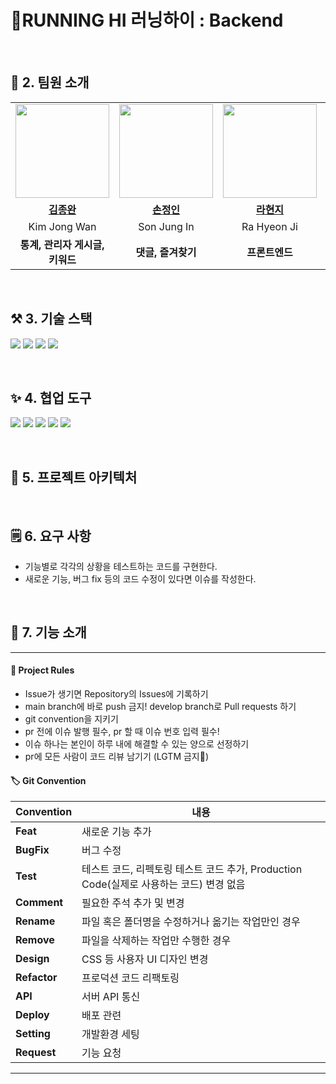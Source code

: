 # 🏃RUNNING HI 러닝하이 : Backend



<br>

## 👋 2. 팀원 소개
<table>
  <tr>
    <td align="center"><a href="https://github.com/Subak-Uncle"><img src="https://avatars.githubusercontent.com/Subak-Uncle" width="150px;" alt="">
    <td align="center"><a href="https://github.com/Dylan-SonJungin"><img src="https://avatars.githubusercontent.com/Dylan-SonJungin" width="150px;" alt="">
    <td align="center"><a href="https://github.com/raxchaz"><img src="https://avatars.githubusercontent.com/raxchaz" width="150px;" alt="">
    <td align="center"><a href="https://github.com/numerical43"><img src="https://avatars.githubusercontent.com/numerical43" width="150px;" alt="">
    <td align="center"><a href="https://github.com/hodin030"><img src="https://avatars.githubusercontent.com/hodin030" width="150px;" alt="">
    <td align="center"><a href="https://github.com/fakerdeft"><img src="https://avatars.githubusercontent.com/fakerdeft" width="150px;" alt="">

  </tr>
  <tr>
    <td align="center"><a href="https://github.com/Subak-Uncle"><b>김종완</b></td>
    <td align="center"><a href="https://github.com/Dylan-SonJungin"><b>손정인</b></td>
    <td align="center"><a href="https://github.com/raxchaz"><b>라현지</b></td>
    <td align="center"><a href="https://github.com/numerical43"><b>강수의</b></td>
    <td align="center"><a href="https://github.com/hodin030e"><b>이효진</b></td>
    <td align="center"><a href="https://github.com/fakerdeft"><b>조만제</b></td>
  </tr>

  <tr>
    <td align="center">Kim Jong Wan</td>
    <td align="center">Son Jung In</td>
    <td align="center">Ra Hyeon Ji</td>
    <td align="center">Kang Su Ui</td>
    <td align="center">Lee Hyo Jin</td>
    <td align="center">Cho Man Je</td>
  </tr>
    <tr>
    <td align="center"><strong>통계, 관리자 게시글, 키워드</strong></td>
    <td align="center"><strong>댓글, 즐겨찾기</strong></td>
    <td align="center"><strong>프론트엔드</strong></td>
    <td align="center"><strong>회원 게시글, 문의사항</strong></td>
    <td align="center"><strong>신고</strong></td>
    <td align="center"><strong>회원가입/로그인, 회원 관련</strong></td>
  </tr>
</table>

<br>

## ⚒️ 3. 기술 스택
<img src="https://img.shields.io/badge/Java-007396?style=flat-square&logo=Java&logoColor=white"/> <img src="https://img.shields.io/badge/Mysql-4479A1?style=flat-square&logo=Mysql&logoColor=white"> <img src="https://img.shields.io/badge/Spring-6DB33F?style=flat-square&logo=Spring&logoColor=white"> <img src="https://img.shields.io/badge/Springboot-6DB33F?style=flat-square&logo=Springboot&logoColor=white">

<br>

## ✨ 4. 협업 도구
<img src="https://img.shields.io/badge/GitHub-181717?style=flat-square&logo=GitHub&logoColor=white"/> <img src="https://img.shields.io/badge/Notion-000000?style=flat-square&logo=Notion&logoColor=white"/> <img src="https://img.shields.io/badge/Swagger-85EA2D?style=flat-square&logo=Swagger&logoColor=black"/> <img src="https://img.shields.io/badge/Figma-F24E1E?style=flat-square&logo=Figma&logoColor=white"/> <img src="https://img.shields.io/badge/Miro-F7DF1E?style=flat-square&logo=Miro&logoColor=black"/>

<br>

## 🧱 5. 프로젝트 아키텍처
<!-- 모놀리식 아키텍처 -->

<br>

## 🗒️ 6. 요구 사항
- 기능별로 각각의 상황을 테스트하는 코드를 구현한다.
- 새로운 기능, 버그 fix 등의 코드 수정이 있다면 이슈를 작성한다.

<br>

## 📌 7. 기능 소개


-----------------------------------

#### 📝 Project Rules
* Issue가 생기면 Repository의 Issues에 기록하기
* main branch에 바로 push 금지! develop branch로 Pull requests 하기
* git convention을 지키기
* pr 전에 이슈 발행 필수, pr 할 때 이슈 번호 입력 필수!
* 이슈 하나는 본인이 하루 내에 해결할 수 있는 양으로 선정하기
* pr에 모든 사람이 코드 리뷰 남기기 (LGTM 금지🙅)

#### 🏷️ Git Convention
| **Convention**  | **내용**                                                         |
|-----------------|----------------------------------------------------------------|
| **Feat**        | 새로운 기능 추가                                                      |
| **BugFix**         | 버그 수정                                                          |
| **Test**        | 테스트 코드, 리펙토링 테스트 코드 추가, Production Code(실제로 사용하는 코드) 변경 없음     |
| **Comment**     | 필요한 주석 추가 및 변경                                                 |
| **Rename**      | 파일 혹은 폴더명을 수정하거나 옮기는 작업만인 경우                                   |
| **Remove**      | 파일을 삭제하는 작업만 수행한 경우                                            |
| **Design**      | CSS 등 사용자 UI 디자인 변경                                            |
| **Refactor** | 프로덕션 코드 리팩토링                                                   |
| **API** | 서버 API 통신                                                   |
| **Deploy** | 배포 관련                                                   |
| **Setting** | 개발환경 세팅                                                   |
| **Request** | 기능 요청                                                   |

---------------------------------------------------

